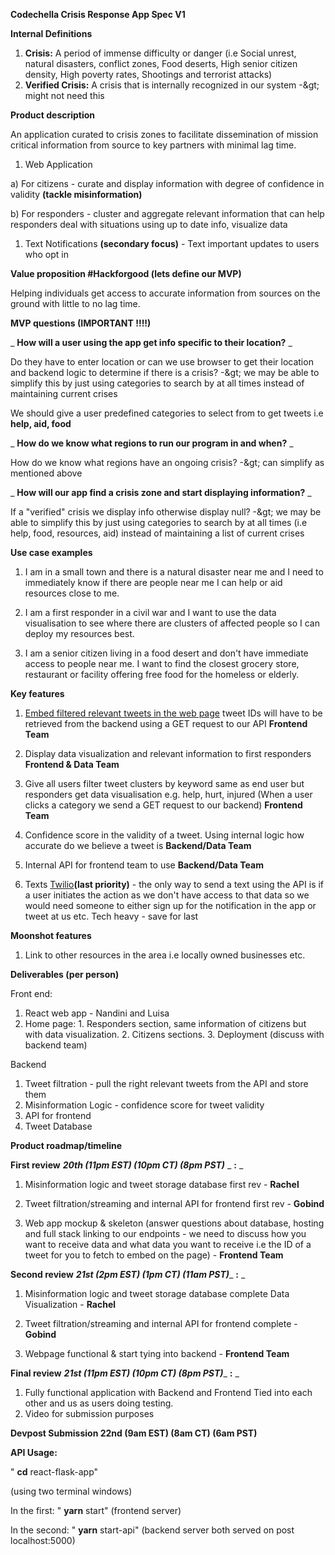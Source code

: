 **Codechella Crisis Response App Spec V1**

**Internal Definitions**

1. **Crisis:** A period of immense difficulty or danger (i.e Social unrest, natural disasters, conflict zones, Food deserts, High senior citizen density, High poverty rates, Shootings and terrorist attacks)
2. **Verified Crisis:** A crisis that is internally recognized in our system -\&gt; might not need this

**Product description**

An application curated to crisis zones to facilitate dissemination of mission critical information from source to key partners with minimal lag time.

1. Web Application

a) For citizens - curate and display information with degree of confidence in validity **(tackle misinformation)**

b) For responders - cluster and aggregate relevant information that can help responders deal with situations using up to date info, visualize data

1. Text Notifications **(secondary focus)** - Text important updates to users who opt in

**Value proposition #Hackforgood (lets define our MVP)**

Helping individuals get access to accurate information from sources on the ground with little to no lag time.

**MVP questions (IMPORTANT !!!!)**

_ **How will a user using the app get info specific to their location?** _

Do they have to enter location or can we use browser to get their location and backend logic to determine if there is a crisis? -\&gt; we may be able to simplify this by just using categories to search by at all times instead of maintaining current crises

We should give a user predefined categories to select from to get tweets i.e **help, aid, food**

_ **How do we know what regions to run our program in and when?** _

How do we know what regions have an ongoing crisis? -\&gt; can simplify as mentioned above

_ **How will our app find a crisis zone and start displaying information?** _

If a &quot;verified&quot; crisis we display info otherwise display null? -\&gt; we may be able to simplify this by just using categories to search by at all times (i.e help, food, resources, aid) instead of maintaining a list of current crises

**Use case examples**

1. I am in a small town and there is a natural disaster near me and I need to immediately know if there are people near me I can help or aid resources close to me.

2. I am a first responder in a civil war and I want to use the data visualisation to see where there are clusters of affected people so I can deploy my resources best.

3. I am a senior citizen living in a food desert and don&#39;t have immediate access to people near me. I want to find the closest grocery store, restaurant or facility offering free food for the homeless or elderly.

**Key features**

1. [Embed filtered relevant tweets in the web page](https://developer.twitter.com/en/products/twitter-for-websites) tweet IDs will have to be retrieved from the backend using a GET request to our API **Frontend Team**

2. Display data visualization and relevant information to first responders **Frontend &amp; Data Team**

1. Give all users filter tweet clusters by keyword same as end user but responders get data visualisation e.g. help, hurt, injured (When a user clicks a category we send a GET request to our backend) **Frontend Team**

2. Confidence score in the validity of a tweet. Using internal logic how accurate do we believe a tweet is **Backend/Data Team**

3. Internal API for frontend team to use **Backend/Data Team**

4. Texts [Twilio](https://www.twilio.com/)**(last priority)** - the only way to send a text using the API is if a user initiates the action as we don&#39;t have access to that data so we would need someone to either sign up for the notification in the app or tweet at us etc. Tech heavy - save for last


**Moonshot features**

1. Link to other resources in the area i.e locally owned businesses etc.

**Deliverables (per person)**

Front end:

1. React web app - Nandini and Luisa
  1. Home page:
    1. Responders section, same information of citizens but with data visualization.
    2. Citizens sections.
    3. Deployment (discuss with backend team)

Backend

1. Tweet filtration - pull the right relevant tweets from the API and store them
2. Misinformation Logic - confidence score for tweet validity
3. API for frontend
4. Tweet Database

**Product roadmap/timeline**

**First review** _**20th (11pm EST) (10pm CT) (8pm PST)**_ _ **:** _

1. Misinformation logic and tweet storage database first rev - **Rachel**

2. Tweet filtration/streaming and internal API for frontend first rev - **Gobind**

3. Web app mockup &amp; skeleton
 (answer questions about database, hosting and full stack linking to our endpoints - we need to discuss how you want to receive data and what data you want to receive i.e the ID of a tweet for you to fetch to embed on the page) - **Frontend Team**

**Second review** _**21st (2pm EST) (1pm CT) (11am PST)**__ **:** _

1. Misinformation logic and tweet storage database complete Data Visualization - **Rachel**

2. Tweet filtration/streaming and internal API for frontend complete - **Gobind**

3. Webpage functional &amp; start tying into backend - **Frontend Team**

**Final review** _**21st (11pm EST) (10pm CT) (8pm PST)**__ **:** _

1. Fully functional application with Backend and Frontend Tied into each other and us as users doing testing.
2. Video for submission purposes

**Devpost Submission 22nd (9am EST) (8am CT) (6am PST)**

**API Usage:**

&quot; **cd** react-flask-app&quot;

(using two terminal windows)

In the first: &quot; **yarn** start&quot; (frontend server)

In the second: &quot; **yarn** start-api&quot; (backend server both served on post localhost:5000)
